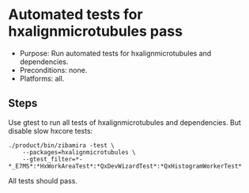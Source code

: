 # Automated tests for hxalignmicrotubules pass

 - Purpose: Run automated tests for hxalignmicrotubules and dependencies.
 - Preconditions: none.
 - Platforms: all.

## Steps

Use gtest to run all tests of hxalignmicrotubules and dependencies.  But disable
slow hxcore tests:

    ./product/bin/zibamira -test \
        --packages=hxalignmicrotubules \
        --gtest_filter=*-*_E7MS*:*HxWorkAreaTest*:*QxDevWizardTest*:*QxHistogramWorkerTest*

All tests should pass.
